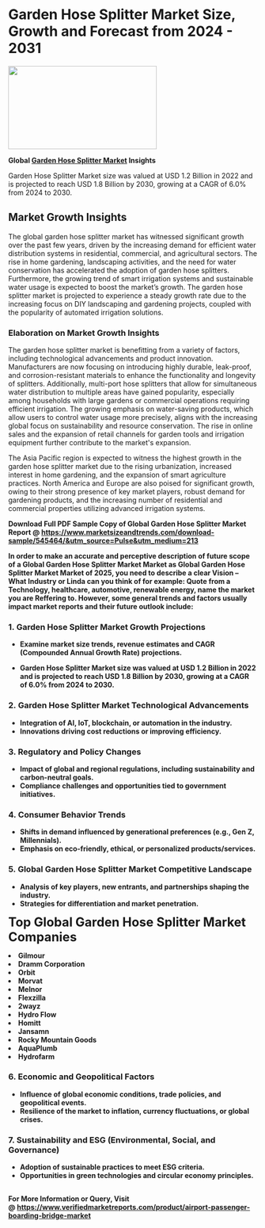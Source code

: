 <H1>Garden Hose Splitter Market Size, Growth and Forecast from 2024 - 2031</H1><img class="aligncenter size-medium wp-image-584254" src="https://thirdeyenews.in/wp-content/uploads/2024/09/Global-Market-Research-300x168.jpeg" alt="" width="300" height="168" /><p><strong>Global&nbsp;<a href="https://www.marketsizeandtrends.com/download-sample/545464/&amp;utm_source=Pulse&amp;utm_medium=213">Garden Hose Splitter Market</a> Insights</strong></p><p>Garden Hose Splitter Market size was valued at USD 1.2 Billion in 2022 and is projected to reach USD 1.8 Billion by 2030, growing at a CAGR of 6.0% from 2024 to 2030.</p><p><h2>Market Growth Insights</h2> <p>The global garden hose splitter market has witnessed significant growth over the past few years, driven by the increasing demand for efficient water distribution systems in residential, commercial, and agricultural sectors. The rise in home gardening, landscaping activities, and the need for water conservation has accelerated the adoption of garden hose splitters. Furthermore, the growing trend of smart irrigation systems and sustainable water usage is expected to boost the market’s growth. The garden hose splitter market is projected to experience a steady growth rate due to the increasing focus on DIY landscaping and gardening projects, coupled with the popularity of automated irrigation solutions.</p> <p><strong></strong></p> <h3>Elaboration on Market Growth Insights</h3> <p>The garden hose splitter market is benefitting from a variety of factors, including technological advancements and product innovation. Manufacturers are now focusing on introducing highly durable, leak-proof, and corrosion-resistant materials to enhance the functionality and longevity of splitters. Additionally, multi-port hose splitters that allow for simultaneous water distribution to multiple areas have gained popularity, especially among households with large gardens or commercial operations requiring efficient irrigation. The growing emphasis on water-saving products, which allow users to control water usage more precisely, aligns with the increasing global focus on sustainability and resource conservation. The rise in online sales and the expansion of retail channels for garden tools and irrigation equipment further contribute to the market's expansion. <p>The Asia Pacific region is expected to witness the highest growth in the garden hose splitter market due to the rising urbanization, increased interest in home gardening, and the expansion of smart agriculture practices. North America and Europe are also poised for significant growth, owing to their strong presence of key market players, robust demand for gardening products, and the increasing number of residential and commercial properties utilizing advanced irrigation systems.</p> <p><strong></p><p><span class=""><strong>Download Full PDF Sample Copy of Global Garden Hose Splitter Market Report</strong> @ <a href="https://www.marketsizeandtrends.com/download-sample/545464/&amp;utm_source=Pulse&amp;utm_medium=213" target="_blank">https://www.marketsizeandtrends.com/download-sample/545464/&amp;utm_source=Pulse&amp;utm_medium=213</a></span></p><p>In order to make an accurate and perceptive description of future scope of a Global&nbsp;Garden Hose Splitter Market Market as Global&nbsp;Garden Hose Splitter Market Market of 2025, you need to describe a clear Vision &ndash; What Industry or Linda can you think of for example: Quote from a Technology, healthcare, automotive, renewable energy, name the market you are Reffering to. However, some general trends and factors usually impact market reports and their future outlook include:</p><h3>1.&nbsp;<strong>Garden Hose Splitter Market Growth Projections</strong></h3><ul><li>Examine market size trends, revenue estimates and CAGR (Compounded Annual Growth Rate) projections.</li><li><p>Garden Hose Splitter Market size was valued at USD 1.2 Billion in 2022 and is projected to reach USD 1.8 Billion by 2030, growing at a CAGR of 6.0% from 2024 to 2030.</p></li></ul><h3>2.&nbsp;<strong>Garden Hose Splitter Market Technological Advancements</strong></h3><ul><li>Integration of AI, IoT, blockchain, or automation in the industry.</li><li>Innovations driving cost reductions or improving efficiency.</li></ul><h3>3.&nbsp;<strong>Regulatory and Policy Changes</strong></h3><ul><li>Impact of global and regional regulations, including sustainability and carbon-neutral goals.</li><li>Compliance challenges and opportunities tied to government initiatives.</li></ul><h3>4.&nbsp;<strong>Consumer Behavior Trends</strong></h3><ul><li>Shifts in demand influenced by generational preferences (e.g., Gen Z, Millennials).</li><li>Emphasis on eco-friendly, ethical, or personalized products/services.</li></ul><h3>5.&nbsp;<strong>Global Garden Hose Splitter Market Competitive Landscape</strong></h3><ul><li>Analysis of key players, new entrants, and partnerships shaping the industry.</li><li>Strategies for differentiation and market penetration.</li></ul><p data-pm-slice="1 1 []"><span style="color: inherit; font-family: inherit; font-size: 25px;">Top Global Garden Hose Splitter Market Companies</span></p><div class="" data-test-id=""><p><li>Gilmour</li><li> Dramm Corporation</li><li> Orbit</li><li> Morvat</li><li> Melnor</li><li> Flexzilla</li><li> 2wayz</li><li> Hydro Flow</li><li> Homitt</li><li> Jansamn</li><li> Rocky Mountain Goods</li><li> AquaPlumb</li><li> Hydrofarm</li></p></div><h3>6.&nbsp;<strong>Economic and Geopolitical Factors</strong></h3><ul><li>Influence of global economic conditions, trade policies, and geopolitical events.</li><li>Resilience of the market to inflation, currency fluctuations, or global crises.</li></ul><h3>7.&nbsp;<strong>Sustainability and ESG (Environmental, Social, and Governance)</strong></h3><ul><li>Adoption of sustainable practices to meet ESG criteria.</li><li>Opportunities in green technologies and circular economy principles.</li></ul><h2><strong style="font-size: 14px;">For More Information or Query, Visit @&nbsp;</strong><a style="background-color: #ffffff; font-size: 14px;" href="https://www.marketsizeandtrends.com/report/garden-hose-splitter-market/" target="_blank">https://www.verifiedmarketreports.com/product/airport-passenger-boarding-bridge-market</a></h2>
